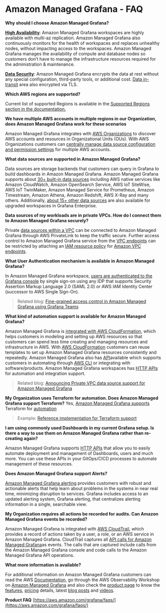 # Amazon Managed Grafana - FAQ

**Why should I choose Amazon Managed Grafana?**

**[High Availability](https://docs.aws.amazon.com/grafana/latest/userguide/disaster-recovery-resiliency.html)**: Amazon Managed Grafana workspaces are highly available with multi-az replication. Amazon Managed Grafana also continuously monitors for the health of workspaces and replaces unhealthy nodes, without impacting access to the workspaces. Amazon Managed Grafana manages the availability of compute and database nodes so customers don’t have to manage the infrastructure resources required for the administration & maintenance.

**[Data Security](https://docs.aws.amazon.com/grafana/latest/userguide/security.html)**: Amazon Managed Grafana encrypts the data at rest without any special configuration, third-party tools, or additional cost. [Data in-transit](https://docs.aws.amazon.com/grafana/latest/userguide/infrastructure-security.html) area also encrypted via TLS.

**Which AWS regions are supported?**

Current list of supported Regions is available in the [Supported Regions section in the documentation.](https://docs.aws.amazon.com/grafana/latest/userguide/what-is-Amazon-Managed-Service-Grafana.html#AMG-supported-Regions)

**We have multiple AWS accounts in multiple regions in our Organization, does Amazon Managed Grafana work for these scenarios**

Amazon Managed Grafana integrates with [AWS Organizations](https://docs.aws.amazon.com/organizations/latest/userguide/orgs_introduction.html) to discover AWS accounts and resources in Organizational Units (OUs). With AWS Organizations customers can [centrally manage data source configuration and permission settings](https://docs.aws.amazon.com/grafana/latest/userguide/AMG-and-Organizations.html) for multiple AWS accounts.

**What data sources are supported in Amazon Managed Grafana?**

Data sources are storage backends that customers can query in Grafana to build dashboards in Amazon Managed Grafana. Amazon Managed Grafana supports about [30+ built-in data sources](https://docs.aws.amazon.com/grafana/latest/userguide/AMG-data-sources-builtin.html) including AWS native services like Amazon CloudWatch, Amazon OpenSearch Service, AWS IoT SiteWise, AWS IoT TwinMaker, Amazon Managed Service for Prometheus, Amazon Timestream, Amazon Athena, Amazon Redshift, AWS X-Ray and many others. Additionally, [about 15+ other data sources](https://docs.aws.amazon.com/grafana/latest/userguide/AMG-data-sources-enterprise.html) are also available for upgraded workspaces in Grafana Enterprise.

**Data sources of my workloads are in private VPCs. How do I connect them to Amazon Managed Grafana securely?**

Private [data sources within a VPC](https://docs.aws.amazon.com/grafana/latest/userguide/AMG-configure-vpc.html) can be connected to Amazon Managed Grafana through AWS PrivateLink to keep the traffic secure. Further access control to Amazon Managed Grafana service from the [VPC endpoints](https://docs.aws.amazon.com/grafana/latest/userguide/AMG-configure-nac.html) can be restricted by attaching an [IAM resource policy](https://docs.aws.amazon.com/grafana/latest/userguide/VPC-endpoints.html#controlling-vpc) for [Amazon VPC endpoints](https://docs.aws.amazon.com/whitepapers/latest/aws-privatelink/what-are-vpc-endpoints.html).

**What User Authentication mechanism is available in Amazon Managed Grafana?**

In Amazon Managed Grafana workspace, [users are authenticated to the Grafana console](https://docs.aws.amazon.com/grafana/latest/userguide/authentication-in-AMG.html) by single sign-on using any IDP that supports Security Assertion Markup Language 2.0 (SAML 2.0) or AWS IAM Identity Center (successor to AWS Single Sign-On).

> Related blog: [Fine-grained access control in Amazon Managed Grafana using Grafana Teams](https://aws.amazon.com/blogs/mt/fine-grained-access-control-in-amazon-managed-grafana-using-grafana-teams/)

**What kind of automation support is available for Amazon Managed Grafana?**

Amazon Managed Grafana is [integrated with AWS CloudFormation](https://docs.aws.amazon.com/grafana/latest/userguide/creating-resources-with-cloudformation.html), which helps customers in modeling and setting up AWS resources so that customers can spend less time creating and managing resources and infrastructure in AWS. With [AWS CloudFormation](https://docs.aws.amazon.com/AWSCloudFormation/latest/UserGuide/Welcome.html) customers can reuse templates to set up Amazon Managed Grafana resources consistently and repeatedly. Amazon Managed Grafana also has [API](https://docs.aws.amazon.com/grafana/latest/APIReference/Welcome.html)available which supports customers in automating through [AWS CLI](https://docs.aws.amazon.com/cli/latest/userguide/cli-chap-welcome.html) or integrating with software/products. Amazon Managed Grafana workspaces has [HTTP APIs](https://docs.aws.amazon.com/grafana/latest/userguide/Using-Grafana-APIs.html) for automation and integration support.

> Related blog: [Announcing Private VPC data source support for Amazon Managed Grafana](https://aws.amazon.com/blogs/mt/announcing-private-vpc-data-source-support-for-amazon-managed-grafana/)

**My Organization uses Terraform for automation. Does Amazon Managed Grafana support Terraform?**
Yes, [Amazon Managed Grafana supports](https://aws-observability.github.io/observability-best-practices/recipes/recipes/amg-automation-tf/) Terraform for [automation](https://registry.terraform.io/modules/terraform-aws-modules/managed-service-grafana/aws/latest)

> Example: [Reference implementation for Terraform support](https://github.com/aws-observability/terraform-aws-observability-accelerator/tree/main/examples/managed-grafana-workspace)

**I am using commonly used Dashboards in my current Grafana setup. Is there a way to use them on Amazon Managed Grafana rather than re-creating again?**

Amazon Managed Grafana supports [HTTP APIs](https://docs.aws.amazon.com/grafana/latest/userguide/Using-Grafana-APIs.html) that allow you to easily automate deployment and management of Dashboards, users and much more. You can use these APIs in your GitOps/CICD processes to automate management of these resources.

**Does Amazon Managed Grafana support Alerts?**

[Amazon Managed Grafana alerting](https://docs.aws.amazon.com/grafana/latest/userguide/alerts-overview.html) provides customers with robust and actionable alerts that help learn about problems in the systems in near real time, minimizing disruption to services. Grafana includes access to an updated alerting system, Grafana alerting, that centralizes alerting information in a single, searchable view.

**My Organization requires all actions be recorded for audits. Can Amazon Managed Grafana events be recorded?**

Amazon Managed Grafana is integrated with [AWS CloudTrail](https://docs.aws.amazon.com/awscloudtrail/latest/userguide/cloudtrail-user-guide.html), which provides a record of actions taken by a user, a role, or an AWS service in Amazon Managed Grafana. CloudTrail captures all [API calls for Amazon Managed Grafana](https://docs.aws.amazon.com/grafana/latest/userguide/logging-using-cloudtrail.html)as events. The calls that are captured include calls from the Amazon Managed Grafana console and code calls to the Amazon Managed Grafana API operations.

**What more information is available?**

For additional information on Amazon Managed Grafana customers can read the AWS [Documentation](https://docs.aws.amazon.com/grafana/latest/userguide/what-is-Amazon-Managed-Service-Grafana.html), go through the AWS Observability Workshop on [Amazon Managed Grafana](https://catalog.workshops.aws/observability/en-US/aws-managed-oss/amg) and also check the [product page](https://aws.amazon.com/grafana/) to know the [features](https://aws.amazon.com/grafana/features/?nc=sn&loc=2), [pricing](https://aws.amazon.com/grafana/pricing/?nc=sn&loc=3) details, latest [blog posts](https://aws.amazon.com/grafana/resources/?nc=sn&loc=4&msg-blogs.sort-by=item.additionalFields.createdDate&msg-blogs.sort-order=desc#Latest_blog_posts) and [videos](https://aws.amazon.com/grafana/resources/?nc=sn&loc=4&msg-blogs.sort-by=item.additionalFields.createdDate&msg-blogs.sort-order=desc#Videos).

**Product FAQ** [https://aws.amazon.com/grafana/faqs/](https://aws.amazon.com/grafana/faqs/)
